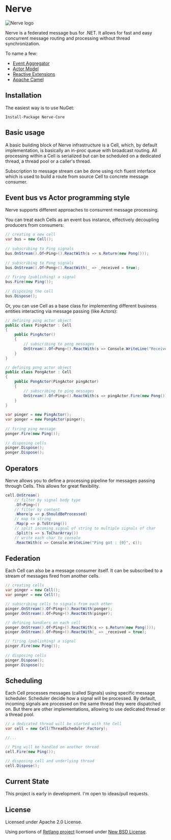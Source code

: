Nerve
=====

![Nerve logo](http://i.kostassoid.com/nerve/logo.png)

Nerve is a federated message bus for .NET. It allows for fast and easy concurrent message routing and processing without thread synchronization.

To name a few:
* [Event Aggregator](http://martinfowler.com/eaaDev/EventAggregator.html)
* [Actor Model](http://en.wikipedia.org/wiki/Actor_model)
* [Reactive Extensions](https://rx.codeplex.com/)
* [Apache Camel](https://camel.apache.org/)

Installation
------------

The easiest way is to use NuGet:

    Install-Package Nerve-Core

Basic usage
-----------

A basic building block of Nerve infrastructure is a Cell, which, by default implementation, is basically an in-proc queue with broadcast routing. All processing within a Cell is serialized but can be scheduled on a dedicated thread, a thread pool or a caller's thread.

Subscription to message stream can be done using rich fluent interface which is used to build a route from source Cell to concrete message consumer.

Event bus vs Actor programming style
------------------------------------

Nerve supports different approaches to consurrent message processing.

You can treat each Cells as an event bus instance, effectively decoupling producers from consumers:
```csharp
// creating a new cell
var bus = new Cell();
    
// subscribing to Ping signals
bus.OnStream().Of<Ping>().ReactWith(s => s.Return(new Pong()));
    
// subscribing to Pong signals
bus.OnStream().Of<Pong>().ReactWith(_ => _received = true);
    
// firing (publishing) a signal
bus.Fire(new Ping());
    
// disposing the cell
bus.Dispose();
```

Or, you can use Cell as a base class for implementing different business entities interacting via message passing (like Actors):

```csharp
// defining ping actor object
public class PingActor : Cell
{
    public PingActor()
    {
        // subscribing to pong messages
        OnStream().Of<Pong>().ReactWith(s => Console.WriteLine("Received pong!"));
    }
}

// defining pong actor object
public class PongActor : Cell
{
    public PongActor(PingActor pingActor)
    {
        // subscribing to ping messages
        OnStream().Of<Ping>().ReactWith(s => pingActor.Fire(new Pong());
    }
}
    
var pinger = new PingActor();
var ponger = new PongActor(pinger);
    
// firing ping message
ponger.Fire(new Ping());
    
// disposing cells
pinger.Dispose();
ponger.Dispose();
```

Operators
---------

Nerve allows you to define a processing pipeline for messages passing through Cells. This allows for great flexibility.

```csharp
cell.OnStream()
    // filter by signal body type
    .Of<Ping>()
    // filter by content
    .Where(p => p.ShouldBeProcessed)
    // map to string
    .Map(p => p.ToString())
    // split incoming signal of string to multiple signals of char
    .Split(s => s.ToCharArray())
    // write each char to console
    .ReactWith(c => Console.WriteLine("Ping got : {0}", c));
```

Federation
----------

Each Cell can also be a message consumer itself. It can be subscribed to a stream of messages fired from another cells.

```csharp
// creating cells
var pinger = new Cell();
var ponger = new Cell();

// subscribing cells to signals from each other
pinger.OnStream().Of<Ping>().ReactWith(ponger);
ponger.OnStream().Of<Pong>().ReactWith(pinger);

// defining handlers on each cell
ponger.OnStream().Of<Ping>().ReactWith(s => s.Return(new Pong()));
pinger.OnStream().Of<Pong>().ReactWith(_ => _received = true);

// firing (publishing) a signal
pinger.Fire(new Ping());
    
// disposing cells
pinger.Dispose();
ponger.Dispose();
```

Scheduling
----------

Each Cell processes messages (called Signals) using specific message scheduler. Scheduler decide how a signal will be processed. By default, incoming signals are processed on the same thread they were dispatched on. But there are other implementations, allowing to use dedicated thread or a thread pool.

```csharp
// a dedicated thread will be started with the Cell
var cell = new Cell(ThreadScheduler.Factory);

//...

// Ping will be handled on another thread
cell.Fire(new Ping());

// disposing cell and underlying thread
cell.Dispose();
```

Current State
-------------

This project is early in development. I'm open to ideas/pull requests.

License
-------
Licensed under Apache 2.0 License.

Using portions of [Retlang project](https://code.google.com/p/retlang/) licensed under [New BSD License](http://opensource.org/licenses/BSD-3-Clause).
